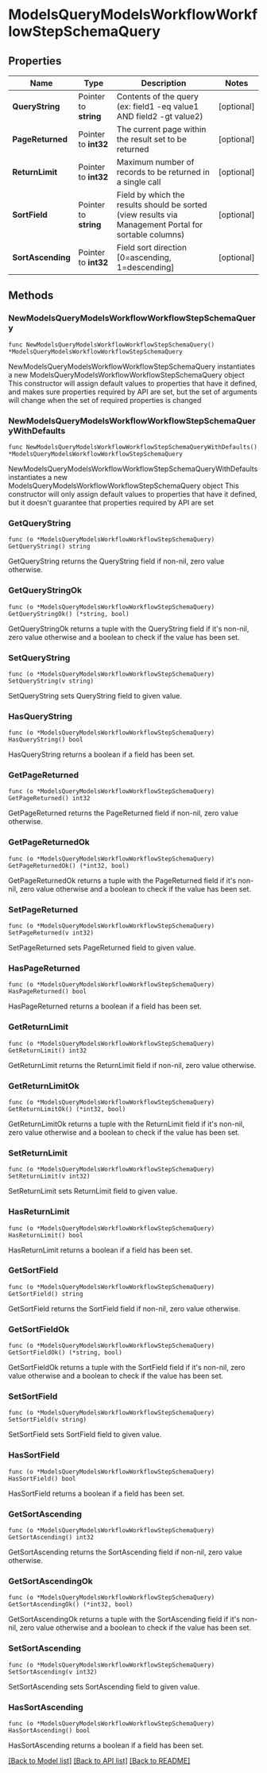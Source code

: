 # ModelsQueryModelsWorkflowWorkflowStepSchemaQuery

## Properties

Name | Type | Description | Notes
------------ | ------------- | ------------- | -------------
**QueryString** | Pointer to **string** | Contents of the query (ex: field1 -eq value1 AND field2 -gt value2) | [optional] 
**PageReturned** | Pointer to **int32** | The current page within the result set to be returned | [optional] 
**ReturnLimit** | Pointer to **int32** | Maximum number of records to be returned in a single call | [optional] 
**SortField** | Pointer to **string** | Field by which the results should be sorted (view results via Management Portal for sortable columns) | [optional] 
**SortAscending** | Pointer to **int32** | Field sort direction [0&#x3D;ascending, 1&#x3D;descending] | [optional] 

## Methods

### NewModelsQueryModelsWorkflowWorkflowStepSchemaQuery

`func NewModelsQueryModelsWorkflowWorkflowStepSchemaQuery() *ModelsQueryModelsWorkflowWorkflowStepSchemaQuery`

NewModelsQueryModelsWorkflowWorkflowStepSchemaQuery instantiates a new ModelsQueryModelsWorkflowWorkflowStepSchemaQuery object
This constructor will assign default values to properties that have it defined,
and makes sure properties required by API are set, but the set of arguments
will change when the set of required properties is changed

### NewModelsQueryModelsWorkflowWorkflowStepSchemaQueryWithDefaults

`func NewModelsQueryModelsWorkflowWorkflowStepSchemaQueryWithDefaults() *ModelsQueryModelsWorkflowWorkflowStepSchemaQuery`

NewModelsQueryModelsWorkflowWorkflowStepSchemaQueryWithDefaults instantiates a new ModelsQueryModelsWorkflowWorkflowStepSchemaQuery object
This constructor will only assign default values to properties that have it defined,
but it doesn't guarantee that properties required by API are set

### GetQueryString

`func (o *ModelsQueryModelsWorkflowWorkflowStepSchemaQuery) GetQueryString() string`

GetQueryString returns the QueryString field if non-nil, zero value otherwise.

### GetQueryStringOk

`func (o *ModelsQueryModelsWorkflowWorkflowStepSchemaQuery) GetQueryStringOk() (*string, bool)`

GetQueryStringOk returns a tuple with the QueryString field if it's non-nil, zero value otherwise
and a boolean to check if the value has been set.

### SetQueryString

`func (o *ModelsQueryModelsWorkflowWorkflowStepSchemaQuery) SetQueryString(v string)`

SetQueryString sets QueryString field to given value.

### HasQueryString

`func (o *ModelsQueryModelsWorkflowWorkflowStepSchemaQuery) HasQueryString() bool`

HasQueryString returns a boolean if a field has been set.

### GetPageReturned

`func (o *ModelsQueryModelsWorkflowWorkflowStepSchemaQuery) GetPageReturned() int32`

GetPageReturned returns the PageReturned field if non-nil, zero value otherwise.

### GetPageReturnedOk

`func (o *ModelsQueryModelsWorkflowWorkflowStepSchemaQuery) GetPageReturnedOk() (*int32, bool)`

GetPageReturnedOk returns a tuple with the PageReturned field if it's non-nil, zero value otherwise
and a boolean to check if the value has been set.

### SetPageReturned

`func (o *ModelsQueryModelsWorkflowWorkflowStepSchemaQuery) SetPageReturned(v int32)`

SetPageReturned sets PageReturned field to given value.

### HasPageReturned

`func (o *ModelsQueryModelsWorkflowWorkflowStepSchemaQuery) HasPageReturned() bool`

HasPageReturned returns a boolean if a field has been set.

### GetReturnLimit

`func (o *ModelsQueryModelsWorkflowWorkflowStepSchemaQuery) GetReturnLimit() int32`

GetReturnLimit returns the ReturnLimit field if non-nil, zero value otherwise.

### GetReturnLimitOk

`func (o *ModelsQueryModelsWorkflowWorkflowStepSchemaQuery) GetReturnLimitOk() (*int32, bool)`

GetReturnLimitOk returns a tuple with the ReturnLimit field if it's non-nil, zero value otherwise
and a boolean to check if the value has been set.

### SetReturnLimit

`func (o *ModelsQueryModelsWorkflowWorkflowStepSchemaQuery) SetReturnLimit(v int32)`

SetReturnLimit sets ReturnLimit field to given value.

### HasReturnLimit

`func (o *ModelsQueryModelsWorkflowWorkflowStepSchemaQuery) HasReturnLimit() bool`

HasReturnLimit returns a boolean if a field has been set.

### GetSortField

`func (o *ModelsQueryModelsWorkflowWorkflowStepSchemaQuery) GetSortField() string`

GetSortField returns the SortField field if non-nil, zero value otherwise.

### GetSortFieldOk

`func (o *ModelsQueryModelsWorkflowWorkflowStepSchemaQuery) GetSortFieldOk() (*string, bool)`

GetSortFieldOk returns a tuple with the SortField field if it's non-nil, zero value otherwise
and a boolean to check if the value has been set.

### SetSortField

`func (o *ModelsQueryModelsWorkflowWorkflowStepSchemaQuery) SetSortField(v string)`

SetSortField sets SortField field to given value.

### HasSortField

`func (o *ModelsQueryModelsWorkflowWorkflowStepSchemaQuery) HasSortField() bool`

HasSortField returns a boolean if a field has been set.

### GetSortAscending

`func (o *ModelsQueryModelsWorkflowWorkflowStepSchemaQuery) GetSortAscending() int32`

GetSortAscending returns the SortAscending field if non-nil, zero value otherwise.

### GetSortAscendingOk

`func (o *ModelsQueryModelsWorkflowWorkflowStepSchemaQuery) GetSortAscendingOk() (*int32, bool)`

GetSortAscendingOk returns a tuple with the SortAscending field if it's non-nil, zero value otherwise
and a boolean to check if the value has been set.

### SetSortAscending

`func (o *ModelsQueryModelsWorkflowWorkflowStepSchemaQuery) SetSortAscending(v int32)`

SetSortAscending sets SortAscending field to given value.

### HasSortAscending

`func (o *ModelsQueryModelsWorkflowWorkflowStepSchemaQuery) HasSortAscending() bool`

HasSortAscending returns a boolean if a field has been set.


[[Back to Model list]](../README.md#documentation-for-models) [[Back to API list]](../README.md#documentation-for-api-endpoints) [[Back to README]](../README.md)


